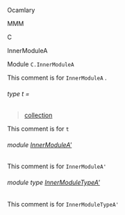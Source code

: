 Ocamlary

MMM

C

InnerModuleA

Module `C.InnerModuleA`

This comment is for `InnerModuleA` .

<a id="type-t"></a>

###### type t =

> [collection](Ocamlary.module-type-MMM.C.md#type-collection)


This comment is for `t`

<a id="module-InnerModuleA'"></a>

###### module [InnerModuleA'](Ocamlary.module-type-MMM.C.InnerModuleA.InnerModuleA'.md)

This comment is for `InnerModuleA'`

<a id="module-type-InnerModuleTypeA'"></a>

###### module type [InnerModuleTypeA'](Ocamlary.module-type-MMM.C.InnerModuleA.module-type-InnerModuleTypeA'.md)

This comment is for `InnerModuleTypeA'`